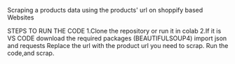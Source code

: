 Scraping a products data using the products' url on shoppify based Websites

STEPS TO RUN THE CODE
1.Clone the repository or run it in colab
2.If it is VS CODE download the required packages (BEAUTIFULSOUP4)
import json and requests
Replace the url with the product url you need to scrap.
Run the code,and scrap.

